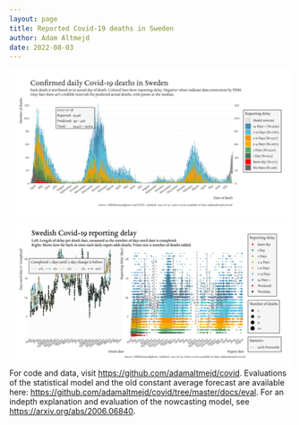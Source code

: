 ```yaml
---
layout: page
title: Reported Covid-19 deaths in Sweden
author: Adam Altmejd
date: 2022-08-03
---
```


![Graph of Swedish Covid-19 deaths with reporting delay.](deaths_lag_sweden_2022-08-03.png "Swedish Covid-19 deaths.")
![Graph of Swedish Covid-19 reporting delay in daily deaths.](lag_trend_sweden_2022-08-03.png "Trend in Swedish Covid-19 mortality reporting delay.")
For code and data, visit <https://github.com/adamaltmejd/covid>.
Evaluations of the statistical model and the old constant average forecast are available here: <https://github.com/adamaltmejd/covid/tree/master/docs/eval>.
For an indepth explanation and evaluation of the nowcasting model, see <https://arxiv.org/abs/2006.06840>.
